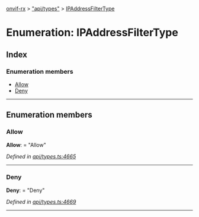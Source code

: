 [onvif-rx](../README.md) > ["api/types"](../modules/_api_types_.md) > [IPAddressFilterType](../enums/_api_types_.ipaddressfiltertype.md)

# Enumeration: IPAddressFilterType

## Index

### Enumeration members

* [Allow](_api_types_.ipaddressfiltertype.md#allow)
* [Deny](_api_types_.ipaddressfiltertype.md#deny)

---

## Enumeration members

<a id="allow"></a>

###  Allow

**Allow**:  = "Allow"

*Defined in [api/types.ts:4665](https://github.com/patrickmichalina/onvif-rx/blob/d62cee9/src/api/types.ts#L4665)*

___
<a id="deny"></a>

###  Deny

**Deny**:  = "Deny"

*Defined in [api/types.ts:4669](https://github.com/patrickmichalina/onvif-rx/blob/d62cee9/src/api/types.ts#L4669)*

___

